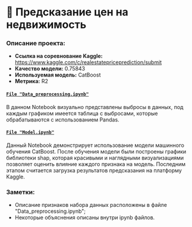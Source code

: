 # 🏡 Предсказание цен на недвижимость

### Описание проекта:
* **Ссылка на соревнование Kaggle:** https://www.kaggle.com/c/realestatepriceprediction/submit
* **Качество модели:** 0.75843
* **Используемая модель:** CatBoost
* **Метрика:** R2

#### [`File "Data_preprocessing.ipynb"`](https://github.com/bimastics/Projects-for-Resume/blob/master/house-price-prediction/Data_preprocessing.ipynb) 

В данном Notebook визуально представлены выбросы в данных, под каждым графиком имеется таблица с выбросами, которые обрабатываются с использованием Pandas.

#### [`File "Model.ipynb"`](https://github.com/bimastics/Projects-for-Resume/blob/master/house-price-prediction/Model.ipynb) 

Данный Notebook демонстрирует использование модели машинного обучения CatBoost. После обучения модели были построены графики библиотеки shap, которая красивыми и наглядными визуализациями позволяет оценить влияние каждого признака на модель. Последним этапом считается загрузка результатов предсказания на платформу Kaggle.

### Заметки:
* Описание признаков набора данных расположены в файле "Data_preprocessing.ipynb";
* Некоторые объяснения описаны внутри ipynb файлов.
